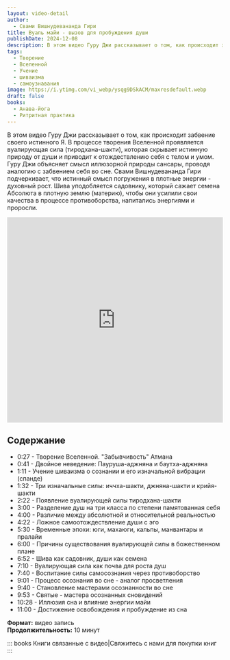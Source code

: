 ```yaml
---
layout: video-detail
author:
  - Свами Вишнудевананда Гири
title: Вуаль майи - вызов для пробуждения души
publishDate: 2024-12-08
description: В этом видео Гуру Джи рассказывает о том, как происходит забвение своего истинного Я. В процессе творения Вселенной проявляется вуалирующая сила (тиродхана-шакти), которая скрывает истинную природу от души и приводит к отождествлению себя с телом и умом. Гуру Джи объясняет смысл иллюзорной природы сансары, проводя аналогию с забвением себя во сне.
tags:
  - Творение
  - Вселенной
  - Учение
  - шиваизма
  - самоузнавания
image: https://i.ytimg.com/vi_webp/ysqg9DSkACM/maxresdefault.webp
draft: false
books:
  - Анава-йога
  - Ритритная практика
---
```



В этом видео Гуру Джи рассказывает о том, как происходит забвение своего истинного Я. В процессе творения Вселенной проявляется вуалирующая сила (тиродхана-шакти), которая скрывает истинную природу от души и приводит к отождествлению себя с телом и умом. Гуру Джи объясняет смысл иллюзорной природы сансары, проводя аналогию с забвением себя во сне. Свами Вишнудевананда Гири подчеркивает, что истинный смысл погружения в плотные энергии - духовный рост. Шива уподобляется садовнику, который сажает семена Абсолюта в плотную землю (материю), чтобы они усилили свои качества в процессе противоборства, напитались энергиями и проросли.


<iframe width="100%" height="480px" src="https://www.youtube.com/embed/ysqg9DSkACM" title="YouTube video player" frameborder="0" allow="accelerometer; autoplay; clipboard-write; encrypted-media; gyroscope; picture-in-picture; web-share" referrerpolicy="strict-origin-when-cross-origin" allowfullscreen></iframe>


## Содержание
- 0:27 - Творение Вселенной. "Забывчивость" Атмана
- 0:41 - Двойное неведение: Пауруша-аджняна и баутха-аджняна
- 1:11 - Учение шиваизма о сознании и его изначальной вибрации (спанде)
- 1:32 - Три изначальные силы: иччха-шакти, джняна-шакти и крийя-шакти
- 2:22 - Появление вуалирующей силы тиродхана-шакти
- 3:00 - Разделение душ на три класса по степени памятованная себя
- 4:00 - Различие между абсолютной и относительной реальностью
- 4:22 - Ложное самоотождествление души с эго
- 5:30 - Временные эпохи: юги, махаюги, кальпы, манвантары и пралайи
- 6:00 - Причины существования вуалирующей силы в божественном плане
- 6:52 - Шива как садовник, души как семена
- 7:10 - Вуалирующая сила как почва для роста душ
- 7:40 - Воспитание силы самосознания через противоборство
- 9:01 - Процесс осознания во сне - аналог просветления
- 9:40 - Становление мастерами осознанности во сне
- 9:53 - Святые - мастера осознанных сновидений
- 10:28 - Иллюзия сна и влияние энергии майи
- 11:00 - Достижение освобождения и пробуждение из сна

**Формат:** видео запись \
**Продолжительность:** 10 минут

::: books Книги связанные с видео|Свяжитесь с нами для покупки книг
:::
